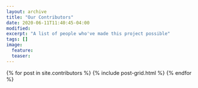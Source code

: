 ```yaml
---
layout: archive
title: "Our Contributors"
date: 2020-06-11T11:40:45-04:00
modified:
excerpt: "A list of people who've made this project possible"
tags: []
image:
  feature:
  teaser:
---
```


<div class="tiles">
{% for post in site.contributors %}
  {% include post-grid.html %}
{% endfor %}
</div><!-- /.tiles -->
